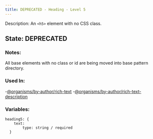 ```yaml
---
title: DEPRECATED - Heading - Level 5
---
```

Description: An `<h5>` element with no CSS class.

## State: DEPRECATED

### Notes:
All base elements with no class or id are being moved into base pattern directory.

### Used In:
-[@organisms/by-author/rich-text](/?p=organisms-rich-text)
-[@organisms/by-author/rich-text-description](/?p=organisms-rich-text-description)

### Variables:
~~~
heading5: {
    text:
        type: string / required
  }
~~~

